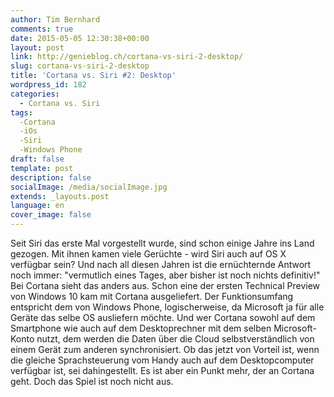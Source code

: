 ```yaml
---
author: Tim Bernhard
comments: true
date: 2015-05-05 12:30:38+00:00
layout: post
link: http://genieblog.ch/cortana-vs-siri-2-desktop/
slug: cortana-vs-siri-2-desktop
title: 'Cortana vs. Siri #2: Desktop'
wordpress_id: 182
categories:
  - Cortana vs. Siri
tags:
  -Cortana
  -iOs
  -Siri
  -Windows Phone
draft: false
template: post
description: false
socialImage: /media/socialImage.jpg
extends: _layouts.post
language: en
cover_image: false
---
```


Seit Siri das erste Mal vorgestellt wurde, sind schon einige Jahre ins Land gezogen. Mit ihnen kamen viele Gerüchte - wird Siri auch auf OS X verfügbar sein? Und nach all diesen Jahren ist die ernüchternde Antwort noch immer: "vermutlich eines Tages, aber bisher ist noch nichts definitiv!"
Bei Cortana sieht das anders aus. Schon eine der ersten Technical Preview von Windows 10 kam mit Cortana ausgeliefert. Der Funktionsumfang entspricht dem von Windows Phone, logischerweise, da Microsoft ja für alle Geräte das selbe OS ausliefern möchte. Und wer Cortana sowohl auf dem Smartphone wie auch auf dem Desktoprechner mit dem selben Microsoft-Konto nutzt, dem werden die Daten über die Cloud selbstverständlich von einem Gerät zum anderen synchronisiert.
Ob das jetzt von Vorteil ist, wenn die gleiche Sprachsteuerung vom Handy auch auf dem Desktopcomputer verfügbar ist, sei dahingestellt. Es ist aber ein Punkt mehr, der an Cortana geht. Doch das Spiel ist noch nicht aus.
